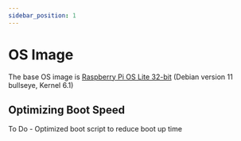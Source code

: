 ```yaml
---
sidebar_position: 1
---
```


# OS Image

The base OS image is [Raspberry Pi OS Lite 32-bit](https://downloads.raspberrypi.org/raspios_lite_armhf/images/raspios_lite_armhf-2023-05-03/2023-05-03-raspios-bullseye-armhf-lite.img.xz) (Debian version 11 bullseye, Kernel 6.1)

## Optimizing Boot Speed

To Do - Optimized boot script to reduce boot up time
